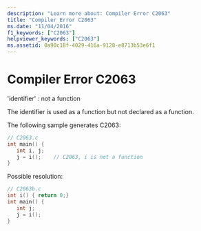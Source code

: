 ```yaml
---
description: "Learn more about: Compiler Error C2063"
title: "Compiler Error C2063"
ms.date: "11/04/2016"
f1_keywords: ["C2063"]
helpviewer_keywords: ["C2063"]
ms.assetid: 0a90c18f-4029-416a-9128-e8713b53e6f1
---
```

# Compiler Error C2063

'identifier' : not a function

The identifier is used as a function but not declared as a function.

The following sample generates C2063:

```c
// C2063.c
int main() {
   int i, j;
   j = i();    // C2063, i is not a function
}
```

Possible resolution:

```c
// C2063b.c
int i() { return 0;}
int main() {
   int j;
   j = i();
}
```
